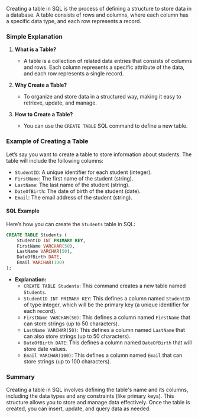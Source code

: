 Creating a table in SQL is the process of defining a structure to store data in a database. A table consists of rows and columns, where each column has a specific data type, and each row represents a record.

### Simple Explanation

1. **What is a Table?**
   - A table is a collection of related data entries that consists of columns and rows. Each column represents a specific attribute of the data, and each row represents a single record.

2. **Why Create a Table?**
   - To organize and store data in a structured way, making it easy to retrieve, update, and manage.

3. **How to Create a Table?**
   - You can use the `CREATE TABLE` SQL command to define a new table.

### Example of Creating a Table

Let’s say you want to create a table to store information about students. The table will include the following columns:
- `StudentID`: A unique identifier for each student (integer).
- `FirstName`: The first name of the student (string).
- `LastName`: The last name of the student (string).
- `DateOfBirth`: The date of birth of the student (date).
- `Email`: The email address of the student (string).

#### SQL Example

Here’s how you can create the `Students` table in SQL:

```sql
CREATE TABLE Students (
    StudentID INT PRIMARY KEY,
    FirstName VARCHAR(50),
    LastName VARCHAR(50),
    DateOfBirth DATE,
    Email VARCHAR(100)
);
```

- **Explanation:**
  - `CREATE TABLE Students`: This command creates a new table named `Students`.
  - `StudentID INT PRIMARY KEY`: This defines a column named `StudentID` of type integer, which will be the primary key (a unique identifier for each record).
  - `FirstName VARCHAR(50)`: This defines a column named `FirstName` that can store strings (up to 50 characters).
  - `LastName VARCHAR(50)`: This defines a column named `LastName` that can also store strings (up to 50 characters).
  - `DateOfBirth DATE`: This defines a column named `DateOfBirth` that will store date values.
  - `Email VARCHAR(100)`: This defines a column named `Email` that can store strings (up to 100 characters).

### Summary

Creating a table in SQL involves defining the table's name and its columns, including the data types and any constraints (like primary keys). This structure allows you to store and manage data effectively. Once the table is created, you can insert, update, and query data as needed.